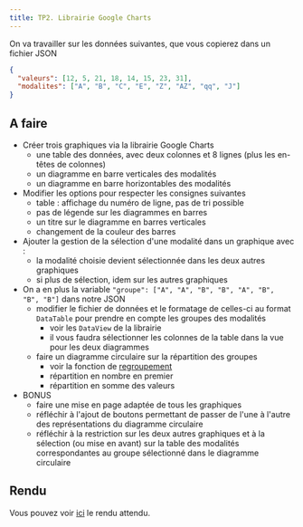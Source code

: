 ```yaml
---
title: TP2. Librairie Google Charts
---
```


On va travailler sur les données suivantes, que vous copierez dans un fichier JSON
```json
{
  "valeurs": [12, 5, 21, 18, 14, 15, 23, 31],
  "modalites": ["A", "B", "C", "E", "Z", "AZ", "qq", "J"]
}
```

## A faire

- Créer trois graphiques via la librairie Google Charts
    - une table des données, avec deux colonnes et 8 lignes (plus les en-têtes de colonnes)
    - un diagramme en barre verticales des modalités
    - un diagramme en barre horizontables des modalités
- Modifier les options pour respecter les consignes suivantes 
    - table : affichage du numéro de ligne, pas de tri possible
    - pas de légende sur les diagrammes en barres
    - un titre sur le diagramme en barres verticales
    - changement de la couleur des barres
- Ajouter la gestion de la sélection d'une modalité dans un graphique avec :
    - la modalité choisie devient sélectionnée dans les deux autres graphiques
    - si plus de sélection, idem sur les autres graphiques
- On a en plus la variable `"groupe": ["A", "A", "B", "B", "A", "B", "B", "B"]` dans notre JSON
    - modifier le fichier de données et le formatage de celles-ci au format `DataTable` pour prendre en compte les groupes des modalités
        - voir les `DataView` de la librairie
        - il vous faudra sélectionner les colonnes de la table dans la vue pour les deux diagrammes
    - faire un diagramme circulaire sur la répartition des groupes 
        - voir la fonction de [regroupement](https://developers.google.com/chart/interactive/docs/reference#google_visualization_data_group)
        - répartition en nombre en premier
        - répartition en somme des valeurs
- BONUS
    - faire une mise en page adaptée de tous les graphiques
    - réfléchir à l'ajout de boutons permettant de passer de l'une à l'autre des représentations du diagramme circulaire
    - réfléchir à la restriction sur les deux autres graphiques et à la sélection (ou mise en avant) sur la table des modalités correspondantes au groupe sélectionné dans le diagramme circulaire

## Rendu

Vous pouvez voir [ici](webreporting/tp2-rendu) le rendu attendu.
